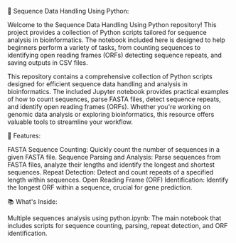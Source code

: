 🧬 Sequence Data Handling Using Python:

Welcome to the Sequence Data Handling Using Python repository! This project provides a collection of Python scripts tailored for sequence analysis in bioinformatics. The notebook included here is designed to help beginners perform a variety of tasks, from counting sequences to identifying open reading frames (ORFs) detecting sequence repeats, and saving outputs in CSV files.

This repository contains a comprehensive collection of Python scripts designed for efficient sequence data handling and analysis in bioinformatics. The included Jupyter notebook provides practical examples of how to count sequences, parse FASTA files, detect sequence repeats, and identify open reading frames (ORFs). Whether you're working on genomic data analysis or exploring bioinformatics, this resource offers valuable tools to streamline your workflow.

🌟 Features:

FASTA Sequence Counting: Quickly count the number of sequences in a given FASTA file.
Sequence Parsing and Analysis: Parse sequences from FASTA files, analyze their lengths and identify the longest and shortest sequences.
Repeat Detection: Detect and count repeats of a specified length within sequences.
Open Reading Frame (ORF) Identification: Identify the longest ORF within a sequence, crucial for gene prediction.

📚 What's Inside:

Multiple sequences analysis using python.ipynb: The main notebook that includes scripts for sequence counting, parsing, repeat detection, and ORF identification.
